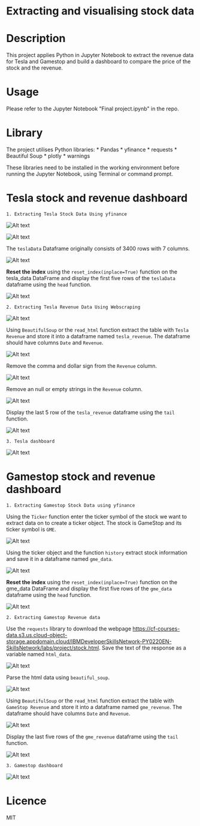 # Extracting and visualising stock data

# Description
This project applies Python in Jupyter Notebook to extract the revenue data for Tesla and Gamestop and build a dashboard to compare the price of the stock and the revenue.

# Usage

Please refer to the Jupyter Notebook "Final project.ipynb" in the repo.

# Library

The project utilises Python libraries:
    * Pandas
    * yfinance
    * requests
    * Beautiful Soup
    * plotly
    * warnings

These libraries need to be installed in the working environment before running the Jupyter Notebook, using Terminal or command prompt.

# Tesla stock and revenue dashboard

    1. Extracting Tesla Stock Data Using yfinance

![Alt text](./assets/screenshots/image1.png)

![Alt text](./assets/screenshots/image2.png)

The `teslaData` Dataframe originally consists of 3400 rows with 7 columns.

![Alt text](./assets/screenshots/image3.png)

**Reset the index** using the `reset_index(inplace=True)` function on the tesla_data DataFrame and display the first five rows of the `teslaData` dataframe using the `head` function.

![Alt text](./assets/screenshots/image4.png)

    2. Extracting Tesla Revenue Data Using Webscraping

![Alt text](./assets/screenshots/image5.png)

Using `BeautifulSoup` or the `read_html` function extract the table with `Tesla Revenue` and store it into a dataframe named `tesla_revenue`. The dataframe should have columns `Date` and `Revenue`.

![Alt text](./assets/screenshots/image6.png)

Remove the comma and dollar sign from the `Revenue` column. 

![Alt text](./assets/screenshots/image7.png)

Remove an null or empty strings in the `Revenue` column.

![Alt text](./assets/screenshots/image8.png)

Display the last 5 row of the `tesla_revenue` dataframe using the `tail` function.

![Alt text](./assets/screenshots/image9.png)

    3. Tesla dashboard

![Alt text](./assets/screenshots/image10.png)

# Gamestop stock and revenue dashboard

    1. Extracting Gamestop Stock Data using yfinance

Using the `Ticker` function enter the ticker symbol of the stock we want to extract data on to create a ticker object. The stock is GameStop and its ticker symbol is `GME`.

![Alt text](./assets/screenshots/image11.png)

Using the ticker object and the function `history` extract stock information and save it in a dataframe named `gme_data`.

![Alt text](./assets/screenshots/image12.png)

**Reset the index** using the `reset_index(inplace=True)` function on the gme_data DataFrame and display the first five rows of the `gme_data` dataframe using the `head` function.

![Alt text](./assets/screenshots/image13.png)

    2. Extracting Gamestop Revenue data

Use the `requests` library to download the webpage https://cf-courses-data.s3.us.cloud-object-storage.appdomain.cloud/IBMDeveloperSkillsNetwork-PY0220EN-SkillsNetwork/labs/project/stock.html. Save the text of the response as a variable named `html_data`.

![Alt text](./assets/screenshots/image18.png)

Parse the html data using `beautiful_soup`.

![Alt text](./assets/screenshots/image14.png)

Using `BeautifulSoup` or the `read_html` function extract the table with `GameStop Revenue` and store it into a dataframe named `gme_revenue`. The dataframe should have columns `Date` and `Revenue`.

![Alt text](./assets/screenshots/image15.png)

Display the last five rows of the `gme_revenue` dataframe using the `tail` function.

![Alt text](./assets/screenshots/image16.png)

    3. Gamestop dashboard

![Alt text](./assets/screenshots/image19.png)

# Licence

MIT